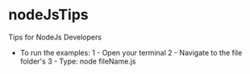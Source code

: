 # nodeJsTips
Tips for NodeJs Developers

- To run the examples:
    1 - Open your terminal
    2 - Navigate to the file folder's
    3 - Type: node fileName.js

